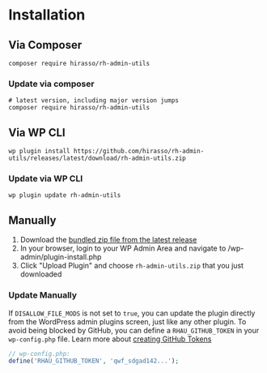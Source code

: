 # Installation

## Via Composer

```shell
composer require hirasso/rh-admin-utils
```

### Update via composer

```shell
# latest version, including major version jumps
composer require hirasso/rh-admin-utils
```

## Via WP CLI

```shell
wp plugin install https://github.com/hirasso/rh-admin-utils/releases/latest/download/rh-admin-utils.zip
```

### Update via WP CLI

```shell
wp plugin update rh-admin-utils
```

## Manually

1. Download the [bundled zip file from the latest release](https://github.com/hirasso/rh-admin-utils/releases/latest/download/rh-admin-utils.zip)
2. In your browser, login to your WP Admin Area and navigate to /wp-admin/plugin-install.php
3. Click "Upload Plugin" and choose `rh-admin-utils.zip` that you just downloaded

### Update Manually

If `DISALLOW_FILE_MODS` is not set to `true`, you can update the plugin directly from the WordPress admin plugins screen, just like any other plugin. To avoid being blocked by GitHub, you can define a `RHAU_GITHUB_TOKEN` in your `wp-config.php` file. Learn more about [creating GitHub Tokens](https://docs.github.com/en/authentication/keeping-your-account-and-data-secure/managing-your-personal-access-tokens#creating-a-fine-grained-personal-access-token)

```php
// wp-config.php:
define('RHAU_GITHUB_TOKEN', 'qwf_sdgad142...');
```
